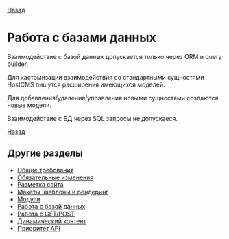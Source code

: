 [Назад](../hostcms-requirements.md)

# Работа с базами данных

Взаимодействие с базой данных допускается только через ORM и query builder.

Для кастомизации взаимодействия со стандартными сущностями HostCMS пишутся расширения имеющихся моделей.

Для добавления/удаления/управления новыми сущностями создаются новые модели.

Взаимодействие с БД через SQL запросы не допускаеся. 


[Назад](../javascript-requirements.md)

## Другие разделы

- [Общие требования](hostcms/basic-requirements.md)
- [Обязательные изменения](hostcms/changes.md)
- [Разметка сайта](hostcms/microdata.md)
- [Макеты, шаблоны и рендеринг](hostcms/rendering.md)
- [Модули](hostcms/modules.md)
- [Работа с базой данных](hostcms/database.md)
- [Работа с GET/POST](hostcms/requests.md)
- [Динамический контент](hostcms/dynamic-content.md)
- [Приоритет API](hostcms/api-base.md)